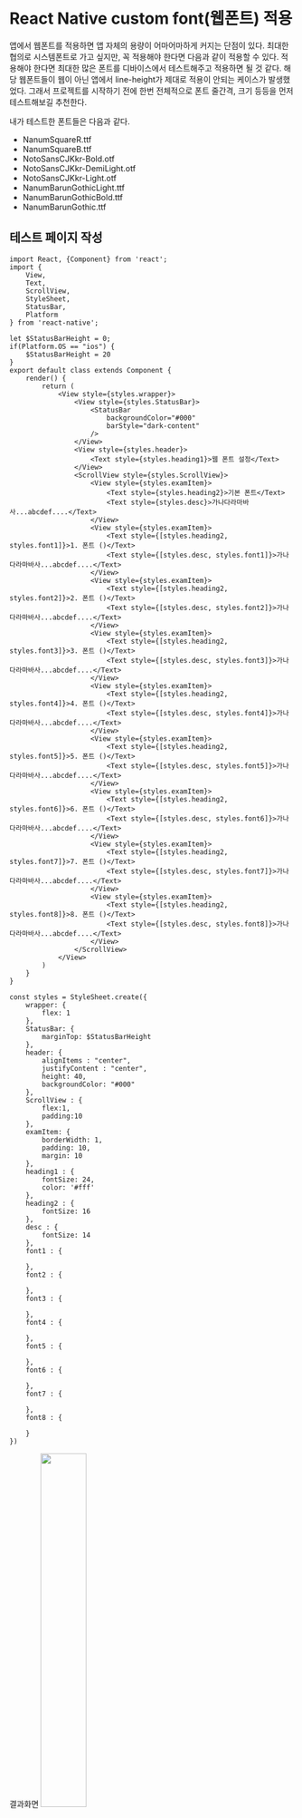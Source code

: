 # React Native custom font(웹폰트) 적용

앱에서 웹폰트를 적용하면 앱 자체의 용량이 어마어마하게 커지는 단점이 있다. 최대한 협의로 시스템폰트로 가고 싶지만, 꼭 적용해야 한다면 다음과 같이 적용할 수 있다.
적용해야 한다면 최대한 많은 폰트를 디바이스에서 테스트해주고 적용하면 될 것 같다. 해당 웹폰트들이 웹이 아닌 앱에서 line-height가 제대로 적용이 안되는 케이스가 발생했었다. 그래서 프로젝트를 시작하기 전에 한번 전체적으로 폰트 줄간격, 크기 등등을 먼저 테스트해보길 추천한다.

내가 테스트한 폰트들은 다음과 같다.
* NanumSquareR.ttf
* NanumSquareB.ttf
* NotoSansCJKkr-Bold.otf
* NotoSansCJKkr-DemiLight.otf
* NotoSansCJKkr-Light.otf
* NanumBarunGothicLight.ttf
* NanumBarunGothicBold.ttf
* NanumBarunGothic.ttf

## 테스트 페이지 작성
```
import React, {Component} from 'react';
import {
    View,
    Text,
    ScrollView,
    StyleSheet,
    StatusBar,
    Platform
} from 'react-native';

let $StatusBarHeight = 0;
if(Platform.OS == "ios") {
    $StatusBarHeight = 20
}
export default class extends Component {
    render() {
        return (
            <View style={styles.wrapper}>
                <View style={styles.StatusBar}>
                    <StatusBar
                        backgroundColor="#000"
                        barStyle="dark-content"
                    />
                </View>
                <View style={styles.header}>
                    <Text style={styles.heading1}>웹 폰트 설정</Text>
                </View>
                <ScrollView style={styles.ScrollView}>
                    <View style={styles.examItem}>
                        <Text style={styles.heading2}>기본 폰트</Text>
                        <Text style={styles.desc}>가나다라마바사...abcdef....</Text>
                    </View>
                    <View style={styles.examItem}>
                        <Text style={[styles.heading2, styles.font1]}>1. 폰트 ()</Text>
                        <Text style={[styles.desc, styles.font1]}>가나다라마바사...abcdef....</Text>
                    </View>
                    <View style={styles.examItem}>
                        <Text style={[styles.heading2, styles.font2]}>2. 폰트 ()</Text>
                        <Text style={[styles.desc, styles.font2]}>가나다라마바사...abcdef....</Text>
                    </View>
                    <View style={styles.examItem}>
                        <Text style={[styles.heading2, styles.font3]}>3. 폰트 ()</Text>
                        <Text style={[styles.desc, styles.font3]}>가나다라마바사...abcdef....</Text>
                    </View>
                    <View style={styles.examItem}>
                        <Text style={[styles.heading2, styles.font4]}>4. 폰트 ()</Text>
                        <Text style={[styles.desc, styles.font4]}>가나다라마바사...abcdef....</Text>
                    </View>
                    <View style={styles.examItem}>
                        <Text style={[styles.heading2, styles.font5]}>5. 폰트 ()</Text>
                        <Text style={[styles.desc, styles.font5]}>가나다라마바사...abcdef....</Text>
                    </View>
                    <View style={styles.examItem}>
                        <Text style={[styles.heading2, styles.font6]}>6. 폰트 ()</Text>
                        <Text style={[styles.desc, styles.font6]}>가나다라마바사...abcdef....</Text>
                    </View>
                    <View style={styles.examItem}>
                        <Text style={[styles.heading2, styles.font7]}>7. 폰트 ()</Text>
                        <Text style={[styles.desc, styles.font7]}>가나다라마바사...abcdef....</Text>
                    </View>
                    <View style={styles.examItem}>
                        <Text style={[styles.heading2, styles.font8]}>8. 폰트 ()</Text>
                        <Text style={[styles.desc, styles.font8]}>가나다라마바사...abcdef....</Text>
                    </View>
                </ScrollView>
            </View>
        )
    }
}

const styles = StyleSheet.create({
    wrapper: {
        flex: 1
    },
    StatusBar: {
        marginTop: $StatusBarHeight
    },
    header: {
        alignItems : "center",
        justifyContent : "center",
        height: 40,
        backgroundColor: "#000"
    },
    ScrollView : {
        flex:1,
        padding:10
    },
    examItem: {
        borderWidth: 1,
        padding: 10,
        margin: 10
    },
    heading1 : {
        fontSize: 24,
        color: '#fff'
    },
    heading2 : {
        fontSize: 16
    },
    desc : {
        fontSize: 14
    },
    font1 : {
        
    },
    font2 : {
        
    },
    font3 : {
        
    },
    font4 : {
        
    },
    font5 : {
        
    },
    font6 : {
        
    },
    font7 : {
        
    },
    font8 : {
        
    }
})
```

결과화면
<img src="http://wagunblog.com/wp/wp-content/uploads/2016/11/ReactNativeWebFont_01.png" alt="" width="40%" />

fontFamily를 NanumSquareR로 변경해보니 당연하겠지만 다음과 오류가 발생했다.
<img src="http://wagunblog.com/wp/wp-content/uploads/2016/11/ReactNativeWebFont_02.png" alt="" width="40%" />

이제 IOS와 안드로이드에서 설정하는 방법을 알아보기로 하자.

## IOS 설정하기

사용할 웹 폰트를 프로젝트에 Fonts라는 폴더에 추가했다.
<img src="http://wagunblog.com/wp/wp-content/uploads/2016/11/ReactNativeWebFont_03.png" alt="" width="40%" />

이제 Xcode에서 프로젝트 폴더에 "Add Files to 프로젝트명..."을 클릭
<img src="http://wagunblog.com/wp/wp-content/uploads/2016/11/ReactNativeWebFont_04.png" alt="" width="40%" />

상위 폴더로 이동하여 방금전 추가한 Fonts 폴더를 add한다.
<img src="http://wagunblog.com/wp/wp-content/uploads/2016/11/ReactNativeWebFont_05.png" alt="" width="40%" />

추가하는 과정에 Create folder references, Add to targets 를 체크해서 Add하자.
<img src="http://wagunblog.com/wp/wp-content/uploads/2016/11/ReactNativeWebFont_06.png" alt="" width="40%" />

그러면 다음과 같이 Fonts 폴더가 추가된 것을 확인할 수 있다.
<img src="http://wagunblog.com/wp/wp-content/uploads/2016/11/ReactNativeWebFont_07.png" alt="" width="40%" />

폰트를 추가했으니, 어플리케이션 설정에 해당 폰트들을 추가해보자.
Info.plist 클릭하고 > 마우스 우측으로 Add Row로 Fonts provided by application Array를 추가하고 폰트수 만큼의 Item을 추가했다.
<img src="http://wagunblog.com/wp/wp-content/uploads/2016/11/ReactNativeWebFont_08.png" alt="" width="40%" />

기존에 동작하던 앱을 죽이고 다시 빌드하고 실행한다. (command + shift + K => command + shift + B => command + shift + R)

이제 다음과 같이 fontFamily를 추가했다.
```
font1 : {
    fontFamily: "NanumSquareR"
},
font2 : {
    fontFamily : "NanumSquareB"
},
font3 : {
    fontFamily : "NotoSansCJKkr-Bold"
},
font4 : {
    fontFamily : "NotoSansCJKkr-DemiLight"
},
font5 : {
    fontFamily : "NotoSansCJKkr-Light"
},
font6 : {
    fontFamily : "NanumBarunGothicLight"
},
font7 : {
    fontFamily : "NanumBarunGothicBold"
},
font8 : {
    fontFamily : "NanumBarunGothic"
}
```

이제 시뮬레이터를 보니 잘 적용된 것을 확인 할 수 있다.
<img src="http://wagunblog.com/wp/wp-content/uploads/2016/11/ReactNativeWebFont_09.png" alt="" width="40%" /> <img src="http://wagunblog.com/wp/wp-content/uploads/2016/11/ReactNativeWebFont_10.png" alt="" width="40%" />

## 안드로이드 설정하기

안드로이드는 IOS보다 많이 간편하다. 폰트 적용전 화면은 다음과 같다.
<img src="http://wagunblog.com/wp/wp-content/uploads/2016/11/ReactNativeWebFont_13.png" width="40%" alt="폰트 적용전 화면" />

검색을 했을 때, package.json에 다음과 같이 추가해서 rnpm을 추가해서 사용할 수도 있었지만, 테스트를 직접 하지는 않았다.
```
...
    "rnpm": {
          "assets": ["path/to/your/font/directory"]
    },
...
```

나는 다음과 같이 android > app > src > main > assets > font에 적용할 웹폰트를 넣었다. (이 과정에서 main 폴더안에 assets를 생성.)
<img src="http://wagunblog.com/wp/wp-content/uploads/2016/11/ReactNativeWebFont_11.png" width="40%" alt="" />

추가하고 Android Studio로 프로젝트를 열었더니 다음과 같이 폰트가 추가되어 있는 것을 확인할 수 있었다.
<img src="http://wagunblog.com/wp/wp-content/uploads/2016/11/ReactNativeWebFont_12.png" width="40%" alt="" />

이제 빌드하고 에뮬레이터를 실행하니, 다음과 결과를 얻을 수 있었다.
<img src="http://wagunblog.com/wp/wp-content/uploads/2016/11/ReactNativeWebFont_14.png" alt="" width="40%" /> <img src="http://wagunblog.com/wp/wp-content/uploads/2016/11/ReactNativeWebFont_15.png" alt="" width="40%" />